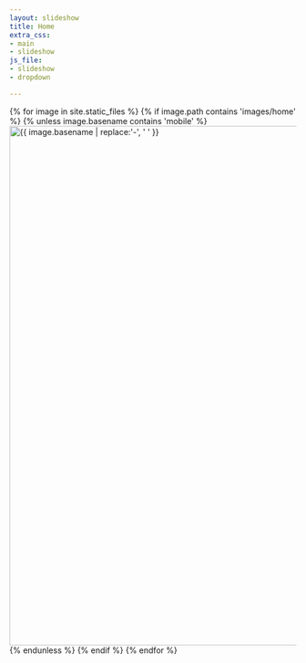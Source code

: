 ```yaml
---
layout: slideshow
title: Home
extra_css:
- main
- slideshow
js_file:
- slideshow
- dropdown

---
```



<div class="slideshow-container">
		{% for image in site.static_files %}
			{% if image.path contains 'images/home' %}
				{% unless image.basename contains 'mobile' %}
				<div class="mySlides fade">
					<picture>
					<source media="(min-width: 1001px)" srcset="{{ site.base_url }}{{ image.path }}" alt="{{ image.basename | replace:'-', ' ' }}" class="slideshow-content" width="1920" height="910">
					<!-- <source media="(max-width: 1000px)" srcset="{{ site.base_url }}/assets/images/home/{{ image.basename }}-mobile.jpg" alt="{{ image.basename | replace:'-', ' ' }}" class="slideshow-content"> -->
					<img src="{{ site.base_url }}{{ image.path }}" alt="{{ image.basename | replace:'-', ' ' }}" class="slideshow-content" width="1920" height="910" />
					</picture>
				</div>
				{% endunless %}
			{% endif %}
		{% endfor %}
</div>